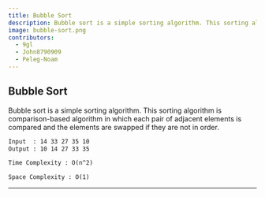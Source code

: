 ```yaml
---
title: Bubble Sort
description: Bubble sort is a simple sorting algorithm. This sorting algorithm is comparison-based algorithm in which each pair of adjacent elements is compared and the elements are swapped if they are not in order.
image: bubble-sort.png
contributors:
  - 9gl
  - John8790909
  - Peleg-Noam 
---
```


## Bubble Sort

Bubble sort is a simple sorting algorithm. This sorting algorithm is comparison-based algorithm in which each pair of adjacent elements is compared and the elements are swapped if they are not in order.

```txt
Input  : 14 33 27 35 10
Output : 10 14 27 33 35
```

```txt
Time Complexity : O(n^2)
```

```txt
Space Complexity : O(1)
```

---
